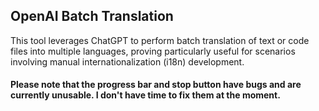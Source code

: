## OpenAI Batch Translation

This tool leverages ChatGPT to perform batch translation of text or code files into multiple languages, proving particularly useful for scenarios involving manual internationalization (i18n) development. 

#### Please note that the progress bar and stop button have bugs and are currently unusable. I don't have time to fix them at the moment. 